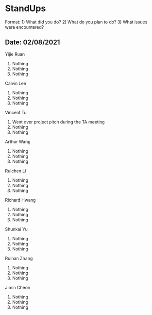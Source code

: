# StandUps

Format: 1) What did you do? 2) What do you plan to do? 3) What issues were encountered?

## Date: 02/08/2021

Yijie Ruan 
1. Nothing
2. Nothing
3. Nothing

Calvin Lee
1. Nothing
2. Nothing
3. Nothing

Vincent Tu
1. Went over project pitch during the TA meeting 
2. Nothing
3. Nothing

Arthur Wang
1. Nothing
2. Nothing
3. Nothing

Ruichen Li
1. Nothing
2. Nothing
3. Nothing

Richard Hwang
1. Nothing
2. Nothing
3. Nothing

Shunkai Yu
1. Nothing
2. Nothing
3. Nothing

Ruihan Zhang
1. Nothing
2. Nothing
3. Nothing

Jimin Cheon 
1. Nothing
2. Nothing
3. Nothing
